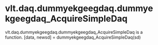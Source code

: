 # vlt.daq.dummyekgeegdaq.dummyekgeegdaq_AcquireSimpleDaq

vlt.daq.dummyekgeegdaq.dummyekgeegdaq_AcquireSimpleDaq is a function.
    [data, newsd] = dummyekgeegdaq_AcquireSimpleDaq(sd)
